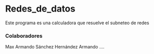 # Redes_de_datos
Este programa es una calculadora que resuelve el subneteo de redes
### Colaboradores
Max Armando Sánchez Hernández
Armando ....